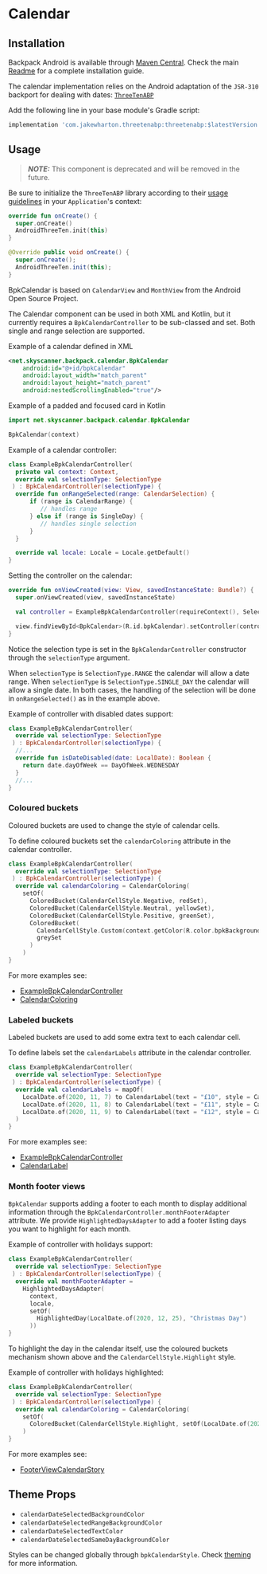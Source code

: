 # Calendar

## Installation

Backpack Android is available through [Maven Central](https://search.maven.org/artifact/net.skyscanner.backpack/backpack-android). Check the main [Readme](https://github.com/skyscanner/backpack-android#installation) for a complete installation guide.

The calendar implementation relies on the Android adaptation of the `JSR-310` backport for dealing with dates: [`ThreeTenABP`](https://github.com/JakeWharton/ThreeTenABP)

Add the following line in your base module's Gradle script:

```groovy
implementation 'com.jakewharton.threetenabp:threetenabp:$latestVersion'
```

## Usage

> **_NOTE:_**  This component is deprecated and will be removed in the future.

Be sure to initialize the `ThreeTenABP` library according to their [usage guidelines](https://github.com/JakeWharton/ThreeTenABP/blob/master/README.md) in your `Application`'s context:

```Kotlin
override fun onCreate() {
  super.onCreate()
  AndroidThreeTen.init(this)
}
```

```Java
@Override public void onCreate() {
  super.onCreate();
  AndroidThreeTen.init(this);
}
```


BpkCalendar is based on `CalendarView` and `MonthView` from the Android Open Source Project.

The Calendar component can be used in both XML and Kotlin, but it currently requires a `BpkCalendarController` to be sub-classed and set.
Both single and range selection are supported.

Example of a calendar defined in XML

```xml
<net.skyscanner.backpack.calendar.BpkCalendar
    android:id="@+id/bpkCalendar"
    android:layout_width="match_parent"
    android:layout_height="match_parent"
    android:nestedScrollingEnabled="true"/>
```

Example of a padded and focused card in Kotlin

```Kotlin
import net.skyscanner.backpack.calendar.BpkCalendar

BpkCalendar(context)
```

Example of a calendar controller:

```Kotlin
class ExampleBpkCalendarController(
  private val context: Context,
  override val selectionType: SelectionType
 ) : BpkCalendarController(selectionType) {
  override fun onRangeSelected(range: CalendarSelection) {
      if (range is CalendarRange) {
         // handles range
      } else if (range is SingleDay) {
         // handles single selection
      }
  }

  override val locale: Locale = Locale.getDefault()
}
```

Setting the controller on the calendar:

```Kotlin
override fun onViewCreated(view: View, savedInstanceState: Bundle?) {
  super.onViewCreated(view, savedInstanceState)

  val controller = ExampleBpkCalendarController(requireContext(), SelectionType.SINGLE)

  view.findViewById<BpkCalendar>(R.id.bpkCalendar).setController(controller)
}
```

Notice the selection type is set in the `BpkCalendarController` constructor through the `selectionType` argument.

When `selectionType` is `SelectionType.RANGE` the calendar will allow a date range.
When `selectionType` is `SelectionType.SINGLE_DAY` the calendar will allow a single date.
In both cases, the handling of the selection
 will be done in `onRangeSelected()` as in the example above.

Example of controller with disabled dates support:

```kotlin
class ExampleBpkCalendarController(
  override val selectionType: SelectionType
 ) : BpkCalendarController(selectionType) {
  //...
  override fun isDateDisabled(date: LocalDate): Boolean {
    return date.dayOfWeek == DayOfWeek.WEDNESDAY
  }
  //...
}
```

### Coloured buckets

Coloured buckets are used to change the style of calendar cells.

To define coloured buckets set the `calendarColoring` attribute in the calendar controller.

```kotlin
class ExampleBpkCalendarController(
  override val selectionType: SelectionType
 ) : BpkCalendarController(selectionType) {
  override val calendarColoring = CalendarColoring(
    setOf(
      ColoredBucket(CalendarCellStyle.Negative, redSet),
      ColoredBucket(CalendarCellStyle.Neutral, yellowSet),
      ColoredBucket(CalendarCellStyle.Positive, greenSet),
      ColoredBucket(
        CalendarCellStyle.Custom(context.getColor(R.color.bpkBackgroundSecondary)),
        greySet
      )
    )
}
```

For more examples see:

- [ExampleBpkCalendarController](https://github.com/Skyscanner/backpack-android/blob/main/app/src/main/java/net/skyscanner/backpack/demo/data/ExampleBpkCalendarController.kt)
- [CalendarColoring](https://github.com/Skyscanner/backpack-android/blob/main/Backpack/src/main/java/net/skyscanner/backpack/calendar/model/CalendarColoring.kt)


### Labeled buckets

Labeled buckets are used to add some extra text to each calendar cell.

To define labels set the `calendarLabels` attribute in the calendar controller.

```kotlin
class ExampleBpkCalendarController(
  override val selectionType: SelectionType
 ) : BpkCalendarController(selectionType) {
  override val calendarLabels = mapOf(
    LocalDate.of(2020, 11, 7) to CalendarLabel(text = "£10", style = CalendarLabel.Style.PriceHigh),
    LocalDate.of(2020, 11, 8) to CalendarLabel(text = "£11", style = CalendarLabel.Style.PriceMedium),
    LocalDate.of(2020, 11, 9) to CalendarLabel(text = "£12", style = CalendarLabel.Style.PriceLow),
  )
}
```

For more examples see:

- [ExampleBpkCalendarController](https://github.com/Skyscanner/backpack-android/blob/main/app/src/main/java/net/skyscanner/backpack/demo/data/ExampleBpkCalendarController.kt)
- [CalendarLabel](https://github.com/Skyscanner/backpack-android/blob/main/Backpack/src/main/java/net/skyscanner/backpack/calendar/model/CalendarLabel.kt)

### Month footer views

`BpkCalendar` supports adding a footer to each month to display additional information through the `BpkCalendarController.monthFooterAdapter` attribute.
We provide `HighlightedDaysAdapter` to add a footer listing days you want to highlight for each month.

Example of controller with holidays support:

```kotlin
class ExampleBpkCalendarController(
  override val selectionType: SelectionType
 ) : BpkCalendarController(selectionType) {
  override val monthFooterAdapter =
    HighlightedDaysAdapter(
      context,
      locale,
      setOf(
        HighlightedDay(LocalDate.of(2020, 12, 25), "Christmas Day")
      ))
}
```

To highlight the day in the calendar itself, use the coloured buckets mechanism shown above and the `CalendarCellStyle.Highlight` style.

Example of controller with holidays highlighted:

```kotlin
class ExampleBpkCalendarController(
  override val selectionType: SelectionType
 ) : BpkCalendarController(selectionType) {
  override val calendarColoring = CalendarColoring(
    setOf(
      ColoredBucket(CalendarCellStyle.Highlight, setOf(LocalDate.of(2020, 12, 25))),
    )
}
```

For more examples see:

- [FooterViewCalendarStory](https://github.com/Skyscanner/backpack-android/blob/main/app/src/main/java/net/skyscanner/backpack/demo/stories/FooterViewCalendarStory.kt)

## Theme Props

- `calendarDateSelectedBackgroundColor`
- `calendarDateSelectedRangeBackgroundColor`
- `calendarDateSelectedTextColor`
- `calendarDateSelectedSameDayBackgroundColor`

Styles can be changed globally through `bpkCalendarStyle`. Check [theming](https://github.com/Skyscanner/backpack-android/blob/main/docs/view/THEMING.md) for more information.
